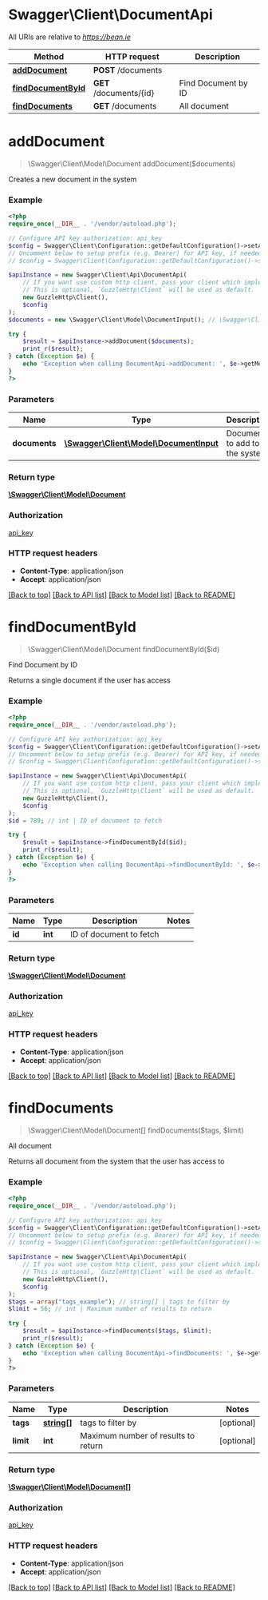 # Swagger\Client\DocumentApi

All URIs are relative to *https://bean.ie*

Method | HTTP request | Description
------------- | ------------- | -------------
[**addDocument**](DocumentApi.md#addDocument) | **POST** /documents | 
[**findDocumentById**](DocumentApi.md#findDocumentById) | **GET** /documents/{id} | Find Document by ID
[**findDocuments**](DocumentApi.md#findDocuments) | **GET** /documents | All document


# **addDocument**
> \Swagger\Client\Model\Document addDocument($documents)



Creates a new document in the system

### Example
```php
<?php
require_once(__DIR__ . '/vendor/autoload.php');

// Configure API key authorization: api_key
$config = Swagger\Client\Configuration::getDefaultConfiguration()->setApiKey('ApiKey', 'YOUR_API_KEY');
// Uncomment below to setup prefix (e.g. Bearer) for API key, if needed
// $config = Swagger\Client\Configuration::getDefaultConfiguration()->setApiKeyPrefix('ApiKey', 'Bearer');

$apiInstance = new Swagger\Client\Api\DocumentApi(
    // If you want use custom http client, pass your client which implements `GuzzleHttp\ClientInterface`.
    // This is optional, `GuzzleHttp\Client` will be used as default.
    new GuzzleHttp\Client(),
    $config
);
$documents = new \Swagger\Client\Model\DocumentInput(); // \Swagger\Client\Model\DocumentInput | Document to add to the system

try {
    $result = $apiInstance->addDocument($documents);
    print_r($result);
} catch (Exception $e) {
    echo 'Exception when calling DocumentApi->addDocument: ', $e->getMessage(), PHP_EOL;
}
?>
```

### Parameters

Name | Type | Description  | Notes
------------- | ------------- | ------------- | -------------
 **documents** | [**\Swagger\Client\Model\DocumentInput**](../Model/DocumentInput.md)| Document to add to the system |

### Return type

[**\Swagger\Client\Model\Document**](../Model/Document.md)

### Authorization

[api_key](../../README.md#api_key)

### HTTP request headers

 - **Content-Type**: application/json
 - **Accept**: application/json

[[Back to top]](#) [[Back to API list]](../../README.md#documentation-for-api-endpoints) [[Back to Model list]](../../README.md#documentation-for-models) [[Back to README]](../../README.md)

# **findDocumentById**
> \Swagger\Client\Model\Document findDocumentById($id)

Find Document by ID

Returns a single document if the user has access

### Example
```php
<?php
require_once(__DIR__ . '/vendor/autoload.php');

// Configure API key authorization: api_key
$config = Swagger\Client\Configuration::getDefaultConfiguration()->setApiKey('ApiKey', 'YOUR_API_KEY');
// Uncomment below to setup prefix (e.g. Bearer) for API key, if needed
// $config = Swagger\Client\Configuration::getDefaultConfiguration()->setApiKeyPrefix('ApiKey', 'Bearer');

$apiInstance = new Swagger\Client\Api\DocumentApi(
    // If you want use custom http client, pass your client which implements `GuzzleHttp\ClientInterface`.
    // This is optional, `GuzzleHttp\Client` will be used as default.
    new GuzzleHttp\Client(),
    $config
);
$id = 789; // int | ID of document to fetch

try {
    $result = $apiInstance->findDocumentById($id);
    print_r($result);
} catch (Exception $e) {
    echo 'Exception when calling DocumentApi->findDocumentById: ', $e->getMessage(), PHP_EOL;
}
?>
```

### Parameters

Name | Type | Description  | Notes
------------- | ------------- | ------------- | -------------
 **id** | **int**| ID of document to fetch |

### Return type

[**\Swagger\Client\Model\Document**](../Model/Document.md)

### Authorization

[api_key](../../README.md#api_key)

### HTTP request headers

 - **Content-Type**: application/json
 - **Accept**: application/json

[[Back to top]](#) [[Back to API list]](../../README.md#documentation-for-api-endpoints) [[Back to Model list]](../../README.md#documentation-for-models) [[Back to README]](../../README.md)

# **findDocuments**
> \Swagger\Client\Model\Document[] findDocuments($tags, $limit)

All document

Returns all document from the system that the user has access to

### Example
```php
<?php
require_once(__DIR__ . '/vendor/autoload.php');

// Configure API key authorization: api_key
$config = Swagger\Client\Configuration::getDefaultConfiguration()->setApiKey('ApiKey', 'YOUR_API_KEY');
// Uncomment below to setup prefix (e.g. Bearer) for API key, if needed
// $config = Swagger\Client\Configuration::getDefaultConfiguration()->setApiKeyPrefix('ApiKey', 'Bearer');

$apiInstance = new Swagger\Client\Api\DocumentApi(
    // If you want use custom http client, pass your client which implements `GuzzleHttp\ClientInterface`.
    // This is optional, `GuzzleHttp\Client` will be used as default.
    new GuzzleHttp\Client(),
    $config
);
$tags = array("tags_example"); // string[] | tags to filter by
$limit = 56; // int | Maximum number of results to return

try {
    $result = $apiInstance->findDocuments($tags, $limit);
    print_r($result);
} catch (Exception $e) {
    echo 'Exception when calling DocumentApi->findDocuments: ', $e->getMessage(), PHP_EOL;
}
?>
```

### Parameters

Name | Type | Description  | Notes
------------- | ------------- | ------------- | -------------
 **tags** | [**string[]**](../Model/string.md)| tags to filter by | [optional]
 **limit** | **int**| Maximum number of results to return | [optional]

### Return type

[**\Swagger\Client\Model\Document[]**](../Model/Document.md)

### Authorization

[api_key](../../README.md#api_key)

### HTTP request headers

 - **Content-Type**: application/json
 - **Accept**: application/json

[[Back to top]](#) [[Back to API list]](../../README.md#documentation-for-api-endpoints) [[Back to Model list]](../../README.md#documentation-for-models) [[Back to README]](../../README.md)

